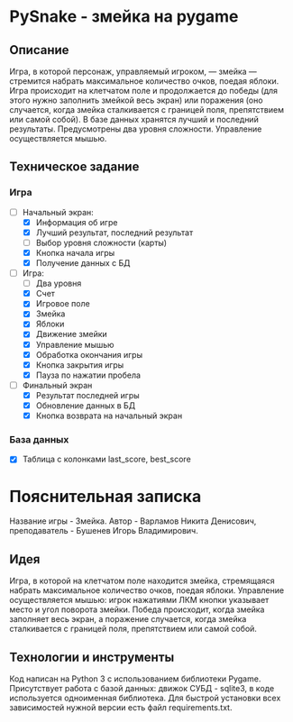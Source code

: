 # PySnake - змейка на pygame

## Описание

Игра, в которой персонаж, управляемый игроком, — змейка — стремится набрать максимальное количество очков,
поедая яблоки. Игра происходит на клетчатом поле и продолжается до победы (для этого нужно заполнить змейкой весь экран)
или поражения
(оно случается, когда змейка сталкивается с границей поля, препятствием или самой собой). В базе данных хранятся лучший
и последний результаты. Предусмотрены два уровня сложности. Управление осуществляется мышью.

## Техническое задание

### Игра

- [ ] Начальный экран:
    - [x] Информация об игре
    - [x] Лучший результат, последний результат
    - [ ] Выбор уровня сложности (карты)
    - [x] Кнопка начала игры
    - [x] Получение данных с БД
- [ ] Игра:
    - [ ] Два уровня
    - [x] Счет
    - [x] Игровое поле
    - [x] Змейка
    - [x] Яблоки
    - [x] Движение змейки
    - [x] Управление мышью
    - [x] Обработка окончания игры
    - [x] Кнопка закрытия игры
    - [x] Пауза по нажатии пробела
- [ ] Финальный экран
    - [x] Результат последней игры
    - [x] Обновление данных в БД
    - [x] Кнопка возврата на начальный экран

### База данных

- [x] Таблица с колонками last_score, best_score

# Пояснительная записка

Название игры - Змейка. Автор - Варламов Никита Денисович, преподаватель - Бушенев Игорь Владимирович.

## Идея

Игра, в которой на клетчатом поле находится змейка, стремящаяся набрать максимальное количество очков, поедая
яблоки. Управление осуществляется мышью: игрок нажатиями ЛКМ кнопки указывает место и угол поворота змейки. Победа
происходит, когда змейка заполняет весь экран, а поражение случается, когда змейка сталкивается с границей поля,
препятствием или самой собой.

## Технологии и инструменты

Код написан на Python 3 с использованием библиотеки Pygame. Присутствует работа с базой данных: движок СУБД - sqlite3, в
коде используется одноименная библиотека. Для быстрой установки всех зависимостей нужной версии есть файл
requirements.txt.
